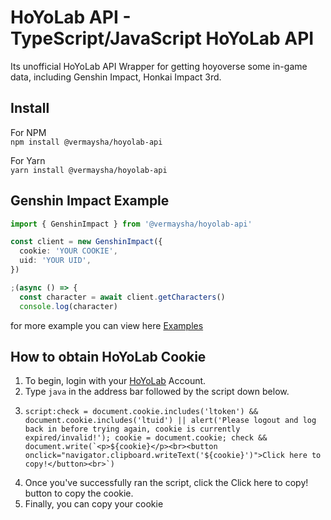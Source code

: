 # HoYoLab API - TypeScript/JavaScript HoYoLab API

Its unofficial HoYoLab API Wrapper for getting hoyoverse some in-game data, including Genshin Impact, Honkai Impact 3rd.

## Install

For NPM <br>
`npm install @vermaysha/hoyolab-api`

For Yarn <br>
`yarn install @vermaysha/hoyolab-api`

## Genshin Impact Example

```ts
import { GenshinImpact } from '@vermaysha/hoyolab-api'

const client = new GenshinImpact({
  cookie: 'YOUR COOKIE',
  uid: 'YOUR UID',
})

;(async () => {
  const character = await client.getCharacters()
  console.log(character)
```

for more example you can view here [Examples](examples)

## How to obtain HoYoLab Cookie

1. To begin, login with your [HoYoLab](http://https://www.hoyolab.com/home) Account.
2. Type `java` in the address bar followed by the script down below.
3. ```
   script:check = document.cookie.includes('ltoken') && document.cookie.includes('ltuid') || alert('Please logout and log back in before trying again, cookie is currently expired/invalid!'); cookie = document.cookie; check && document.write(`<p>${cookie}</p><br><button onclick="navigator.clipboard.writeText('${cookie}')">Click here to copy!</button><br>`)
   ```
4. Once you've successfully ran the script, click the Click here to copy! button to copy the cookie.
5. Finally, you can copy your cookie
